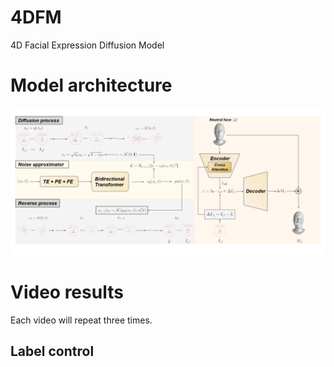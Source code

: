 # 4DFM
4D Facial Expression Diffusion Model

# Model architecture


<img  src="model.jpg"  />

# Video results
Each video will repeat three times.

## Label control
